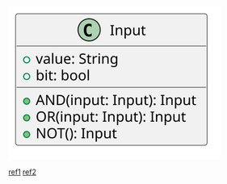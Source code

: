 <img src="docs/arch.svg">

[ref1](https://github.com/ucudal/PII_Logic_Gates_Start)
[ref2](https://github.com/ucudal/PII_PythonToCSharp_Compuertas?tab=readme-ov-file)